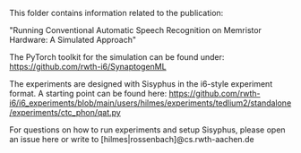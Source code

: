 This folder contains information related to the publication:

"Running Conventional Automatic Speech Recognition on Memristor Hardware: A Simulated Approach"

The PyTorch toolkit for the simulation can be found under:
https://github.com/rwth-i6/SynaptogenML


The experiments are designed with Sisyphus in the i6-style experiment format. A starting point can be found here:
https://github.com/rwth-i6/i6_experiments/blob/main/users/hilmes/experiments/tedlium2/standalone/experiments/ctc_phon/qat.py

For questions on how to run experiments and setup Sisyphus, please open an issue here or write to [hilmes|rossenbach]@cs.rwth-aachen.de
